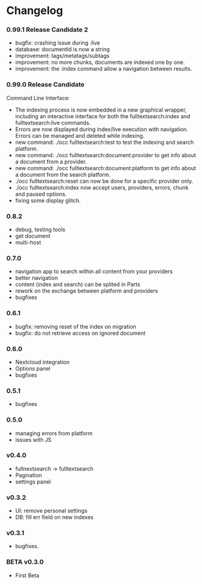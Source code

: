# Changelog

### 0.99.1 Release Candidate 2

- bugfix: crashing issue during :live
- database: documentId is now a string
- improvement: tags/metatags/subtags
- improvement: no more chunks, documents are indexed one by one.
- improvement: the :index command allow a navigation between results.


### 0.99.0 Release Candidate

Command Line Interface:

- The indexing process is now embedded in a new graphical wrapper, including an interactive interface for both the fulltextsearch:index and fulltextsearch:live commands.
- Errors are now displayed during index/live execution with navigation. Errors can be managed and deleted while indexing.
- new command: ./occ fulltextsearch:test to test the indexing and search platform.
- new command: ./occ fulltextsearch:document:provider to get info about a document from a provider.
- new command: ./occ fulltextsearch:document:platform to get info about a document from the search platform.
- ./occ fulltextsearch:reset can now be done for a specific provider only.
- ./occ fulltextsearch:index now accept users, providers, errors, chunk and paused options.
- fixing some display glitch.


### 0.8.2

- debug, testing tools
- get document
- multi-host


### 0.7.0

- navigation app to search within all content from your providers
- better navigation
- content (index and search) can be splited in Parts 
- rework on the exchange between platform and providers
- bugfixes



### 0.6.1

- bugfix: removing reset of the index on migration
- bugfix: do not retrieve access on ignored document



### 0.6.0

- Nextcloud integration
- Options panel
- bugfixes
 

### 0.5.1

- bugfixes



### 0.5.0

- managing errors from platform
- issues with JS



### v0.4.0

- fullnextsearch -> fulltextsearch
- Pagination
- settings panel



### v0.3.2

- UI: remove personal settings
- DB: fill err field on new indexes



### v0.3.1

- bugfixes.



### BETA v0.3.0

- First Beta

